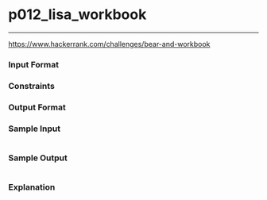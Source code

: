 # p012_lisa_workbook
---
https://www.hackerrank.com/challenges/bear-and-workbook

### Input Format 

### Constraints

### Output Format 

### Sample Input
```
```
### Sample Output
```
```
### Explanation
